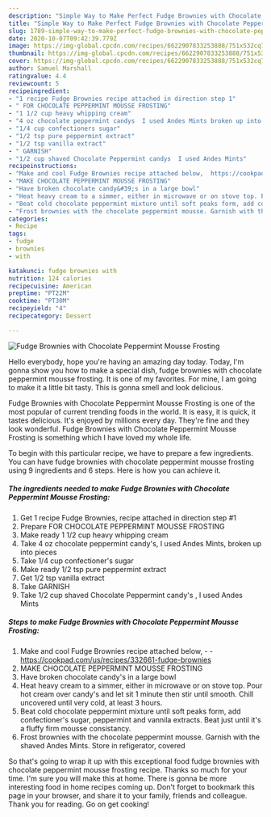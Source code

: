 ```yaml
---
description: "Simple Way to Make Perfect Fudge Brownies with Chocolate Peppermint Mousse Frosting"
title: "Simple Way to Make Perfect Fudge Brownies with Chocolate Peppermint Mousse Frosting"
slug: 1789-simple-way-to-make-perfect-fudge-brownies-with-chocolate-peppermint-mousse-frosting
date: 2020-10-07T09:42:39.779Z
image: https://img-global.cpcdn.com/recipes/6622907833253888/751x532cq70/fudge-brownies-with-chocolate-peppermint-mousse-frosting-recipe-main-photo.jpg
thumbnail: https://img-global.cpcdn.com/recipes/6622907833253888/751x532cq70/fudge-brownies-with-chocolate-peppermint-mousse-frosting-recipe-main-photo.jpg
cover: https://img-global.cpcdn.com/recipes/6622907833253888/751x532cq70/fudge-brownies-with-chocolate-peppermint-mousse-frosting-recipe-main-photo.jpg
author: Samuel Marshall
ratingvalue: 4.4
reviewcount: 5
recipeingredient:
- "1 recipe Fudge Brownies recipe attached in direction step 1"
- " FOR CHOCOLATE PEPPERMINT MOUSSE FROSTING"
- "1 1/2 cup heavy whipping cream"
- "4 oz chocolate peppermint candys  I used Andes Mints broken up into pieces"
- "1/4 cup confectioners sugar"
- "1/2 tsp pure peppermint extract"
- "1/2 tsp vanilla extract"
- " GARNISH"
- "1/2 cup shaved Chocolate Peppermint candys  I used Andes Mints"
recipeinstructions:
- "Make and cool Fudge Brownies recipe attached below,  https://cookpad.com/us/recipes/332661-fudge-brownies"
- "MAKE CHOCOLATE PEPPERMINT MOUSSE FROSTING"
- "Have broken chocolate candy&#39;s in a large bowl"
- "Heat heavy cream to a simmer, either in microwave or on stove top. Pour hot cream over candy&#39;s and let sit 1 minute then stir until smooth. Chill uncovered until very cold, at least 3 hours."
- "Beat cold chocolate peppermint mixture until soft peaks form, add confectioner&#39;s sugar, peppermint and vannila extracts. Beat just until it&#39;s a fluffy firm mousse consistancy."
- "Frost brownies with the chocolate peppermint mousse. Garnish with the shaved Andes Mints. Store in refigerator, covered"
categories:
- Recipe
tags:
- fudge
- brownies
- with

katakunci: fudge brownies with 
nutrition: 124 calories
recipecuisine: American
preptime: "PT22M"
cooktime: "PT30M"
recipeyield: "4"
recipecategory: Dessert

---
```



![Fudge Brownies with Chocolate Peppermint Mousse Frosting](https://img-global.cpcdn.com/recipes/6622907833253888/751x532cq70/fudge-brownies-with-chocolate-peppermint-mousse-frosting-recipe-main-photo.jpg)

Hello everybody, hope you're having an amazing day today. Today, I'm gonna show you how to make a special dish, fudge brownies with chocolate peppermint mousse frosting. It is one of my favorites. For mine, I am going to make it a little bit tasty. This is gonna smell and look delicious.

Fudge Brownies with Chocolate Peppermint Mousse Frosting is one of the most popular of current trending foods in the world. It is easy, it is quick, it tastes delicious. It's enjoyed by millions every day. They're fine and they look wonderful. Fudge Brownies with Chocolate Peppermint Mousse Frosting is something which I have loved my whole life.




To begin with this particular recipe, we have to prepare a few ingredients. You can have fudge brownies with chocolate peppermint mousse frosting using 9 ingredients and 6 steps. Here is how you can achieve it.

<!--inarticleads1-->

##### The ingredients needed to make Fudge Brownies with Chocolate Peppermint Mousse Frosting:

1. Get 1 recipe Fudge Brownies, recipe attached in direction step #1
1. Prepare  FOR CHOCOLATE PEPPERMINT MOUSSE FROSTING
1. Make ready 1 1/2 cup heavy whipping cream
1. Take 4 oz chocolate peppermint candy&#39;s,  I used Andes Mints, broken up into pieces
1. Take 1/4 cup confectioner&#39;s sugar
1. Make ready 1/2 tsp pure peppermint extract
1. Get 1/2 tsp vanilla extract
1. Take  GARNISH
1. Take 1/2 cup shaved Chocolate Peppermint candy&#39;s , I used Andes Mints




<!--inarticleads2-->

##### Steps to make Fudge Brownies with Chocolate Peppermint Mousse Frosting:

1. Make and cool Fudge Brownies recipe attached below, -  - https://cookpad.com/us/recipes/332661-fudge-brownies
1. MAKE CHOCOLATE PEPPERMINT MOUSSE FROSTING
1. Have broken chocolate candy&#39;s in a large bowl
1. Heat heavy cream to a simmer, either in microwave or on stove top. Pour hot cream over candy&#39;s and let sit 1 minute then stir until smooth. Chill uncovered until very cold, at least 3 hours.
1. Beat cold chocolate peppermint mixture until soft peaks form, add confectioner&#39;s sugar, peppermint and vannila extracts. Beat just until it&#39;s a fluffy firm mousse consistancy.
1. Frost brownies with the chocolate peppermint mousse. Garnish with the shaved Andes Mints. Store in refigerator, covered




So that's going to wrap it up with this exceptional food fudge brownies with chocolate peppermint mousse frosting recipe. Thanks so much for your time. I'm sure you will make this at home. There is gonna be more interesting food in home recipes coming up. Don't forget to bookmark this page in your browser, and share it to your family, friends and colleague. Thank you for reading. Go on get cooking!
